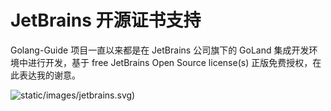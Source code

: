 # JetBrains 开源证书支持

Golang-Guide 项目一直以来都是在 JetBrains 公司旗下的 GoLand 集成开发环境中进行开发，基于 free JetBrains Open Source license(s) 正版免费授权，在此表达我的谢意。

![static/images/jetbrains.svg](https://github.com/Promacanthus/Golang-Guide/blob/master/static/images/jetbrains.svg))
